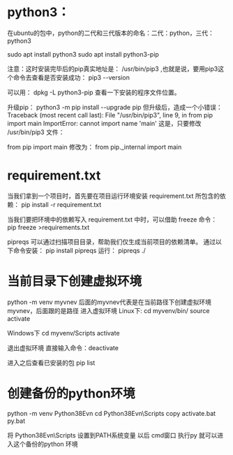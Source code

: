 # python3：
在ubuntu的包中，python的二代和三代版本的命名：二代：python，三代：python3

sudo apt install python3
sudo apt install python3-pip

注意：这时安装完毕后的pip真实地址是： /usr/bin/pip3 ,也就是说，要用pip3这个命令去查看是否安装成功： pip3 --version 

可以用： dpkg -L python3-pip 查看一下安装的程序文件位置。

升级pip：
python3 -m pip install --upgrade pip
但升级后，造成一个小错误：
Traceback (most recent call last):
  File "/usr/bin/pip3", line 9, in <module>
    from pip import main
ImportError: cannot import name 'main'
这是，只要修改 /usr/bin/pip3 文件：

from pip import main 修改为：
from pip._internal import main



# requirement.txt
当我们拿到一个项目时，首先要在项目运行环境安装 requirement.txt 所包含的依赖：
pip install -r requirement.txt

当我们要把环境中的依赖写入 requirement.txt 中时，可以借助 freeze 命令：
pip freeze >requirements.txt


pipreqs 可以通过扫描项目目录，帮助我们仅生成当前项目的依赖清单。
通过以下命令安装：
pip install pipreqs
运行：
pipreqs ./


#  当前目录下创建虚拟环境
python -m venv myvnev
后面的myvnev代表是在当前路径下创建虚拟环境myvnev，后面跟的是路径
进入虚拟环境
Linux下:
cd myvenv/bin/
source activate

Windows下
cd myvenv/Scripts
activate

退出虚拟环境
直接输入命令：deactivate


进入之后查看已安装的包
pip list


# 创建备份的python环境
python -m venv Python38Evn
cd Python38Evn\Scripts
copy activate.bat py.bat

将 Python38Evn\Scripts 设置到PATH系统变量
以后 cmd窗口 执行py 就可以进入这个备份的python 环境